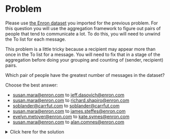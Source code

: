 # Problem
Please use <a href="https://s3.amazonaws.com/edu-downloads.10gen.com/enron/enron.zip">the Enron dataset</a> you imported for the previous problem. For this question you will use the aggregation framework to figure out pairs of people that tend to communicate a lot. To do this, you will need to unwind the To list for each message.

This problem is a little tricky because a recipient may appear more than once in the To list for a message. You will need to fix that in a stage of the aggregation before doing your grouping and counting of (sender, recipient) pairs.

Which pair of people have the greatest number of messages in the dataset?

Choose the best answer:
 - susan.mara@enron.com to jeff.dasovich@enron.com
 - susan.mara@enron.com to richard.shapiro@enron.com
 - soblander@carrfut.com to soblander@carrfut.com
 - susan.mara@enron.com to james.steffes@enron.com
 - evelyn.metoyer@enron.com to kate.symes@enron.com
 - susan.mara@enron.com to alan.comnes@enron.com

<details>
  <summary>Click here for the solution</summary>
  - susan.mara@enron.com to jeff.dasovich@enron.com
</details>